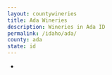 ```yaml
---
layout: countywineries
title: Ada Wineries
description: Wineries in Ada ID
permalink: /idaho/ada/
county: ada
state: id
---
```

-

